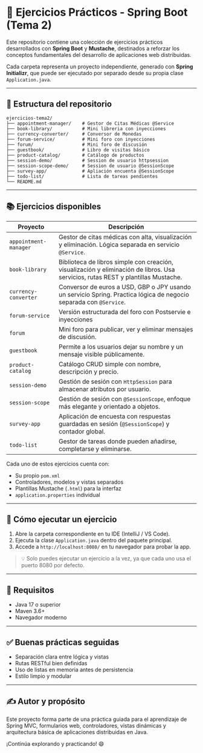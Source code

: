 # 📘 Ejercicios Prácticos - Spring Boot (Tema 2)

Este repositorio contiene una colección de ejercicios prácticos desarrollados con **Spring Boot** y **Mustache**, destinados a reforzar los conceptos fundamentales del desarrollo de aplicaciones web distribuidas.

Cada carpeta representa un proyecto independiente, generado con **Spring Initializr**, que puede ser ejecutado por separado desde su propia clase `Application.java`.

---

## 📁 Estructura del repositorio

```
ejercicios-tema2/
├── appointment-manager/    # Gestor de Citas Médicas @Service
├── book-library/           # Mini libreria con inyecciones 
├── currency-converter/     # Conversor de Monedas
├── forum-service/          # Mini foro con inyecciones
├── forum/                  # Mini foro de discusión
├── guestbook/              # Libro de visitas básico
├── product-catalog/        # Catálogo de productos
├── session-demo/           # Session de usuario httpsession
├── session-scope-demo/     # Session de usuario @SessionScope
├── survey-app/             # Apliación encuenta @SessionScope
├── todo-list/              # Lista de tareas pendientes
└── README.md
```

---

## 📚 Ejercicios disponibles

| Proyecto           | Descripción                                                                 |
|--------------------|-----------------------------------------------------------------------------|
| `appointment-manager`  | Gestor de citas médicas con alta, visualización y eliminación. Lógica separada en servicio `@Service`. |
| `book-library`     | Biblioteca de libros simple con creación, visualización y eliminación de libros. Usa servicios, rutas REST y plantillas Mustache. |
| `currency-converter`   | Conversor de euros a USD, GBP o JPY usando un servicio Spring. Practica lógica de negocio separada con `@Service`. |
| `forum-service`    | Versión estructurada del foro con Postservie e inyecciones                 |
| `forum`            | Mini foro para publicar, ver y eliminar mensajes de discusión.             |
| `guestbook`        | Permite a los usuarios dejar su nombre y un mensaje visible públicamente.  |
| `product-catalog`  | Catálogo CRUD simple con nombre, descripción y precio.                     |
| `session-demo`     | Gestión de sesión con `HttpSession` para almacenar atributos por usuario.  |
| `session-scope`    | Gestión de sesión con `@SessionScope`, enfoque más elegante y orientado a objetos. |
| `survey-app`           | Aplicación de encuesta con respuestas guardadas en sesión (`@SessionScope`) y contador global. |
| `todo-list`        | Gestor de tareas donde pueden añadirse, completarse y eliminarse.          |

Cada uno de estos ejercicios cuenta con:
- Su propio `pom.xml`
- Controladores, modelos y vistas separados
- Plantillas Mustache (`.html`) para la interfaz
- `application.properties` individual

---

## 🚀 Cómo ejecutar un ejercicio

1. Abre la carpeta correspondiente en tu IDE (IntelliJ / VS Code).
2. Ejecuta la clase `Application.java` dentro del paquete principal.
3. Accede a `http://localhost:8080/` en tu navegador para probar la app.

> 💡 Solo puedes ejecutar un ejercicio a la vez, ya que cada uno usa el puerto 8080 por defecto.

---

## 📌 Requisitos

- Java 17 o superior
- Maven 3.6+
- Navegador moderno

---

## ✅ Buenas prácticas seguidas

- Separación clara entre lógica y vistas
- Rutas RESTful bien definidas
- Uso de listas en memoria antes de persistencia
- Estilo limpio y modular

---

## ✍️ Autor y propósito

Este proyecto forma parte de una práctica guiada para el aprendizaje de Spring MVC, formularios web, controladores, vistas dinámicas y arquitectura básica de aplicaciones distribuidas en Java.

¡Continúa explorando y practicando! 😄